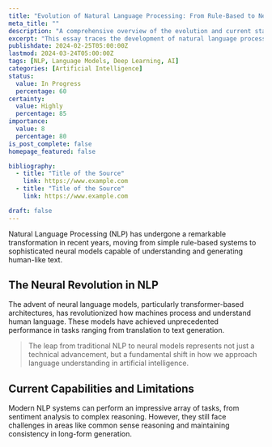 ```yaml
---
title: "Evolution of Natural Language Processing: From Rule-Based to Neural Models"
meta_title: ""
description: "A comprehensive overview of the evolution and current state of natural language processing"
excerpt: "This essay traces the development of natural language processing from early rule-based systems to modern neural language models. We explore the technological breakthroughs, current capabilities, and future directions of NLP technology."
publishdate: 2024-02-25T05:00:00Z
lastmod: 2024-03-24T05:00:00Z
tags: [NLP, Language Models, Deep Learning, AI]
categories: [Artificial Intelligence]
status:
  value: In Progress
  percentage: 60
certainty:
  value: Highly
  percentage: 85
importance:
  value: 8
  percentage: 80
is_post_complete: false
homepage_featured: false

bibliography:
  - title: "Title of the Source"
    link: https://www.example.com
  - title: "Title of the Source"
    link: https://www.example.com

draft: false
---
```


Natural Language Processing (NLP) has undergone a remarkable transformation in recent years, moving from simple rule-based systems to sophisticated neural models capable of understanding and generating human-like text.

## The Neural Revolution in NLP

The advent of neural language models, particularly transformer-based architectures, has revolutionized how machines process and understand human language. These models have achieved unprecedented performance in tasks ranging from translation to text generation.

> The leap from traditional NLP to neural models represents not just a technical advancement, but a fundamental shift in how we approach language understanding in artificial intelligence.

## Current Capabilities and Limitations

Modern NLP systems can perform an impressive array of tasks, from sentiment analysis to complex reasoning. However, they still face challenges in areas like common sense reasoning and maintaining consistency in long-form generation.

